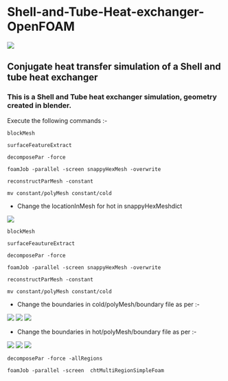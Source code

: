 # Shell-and-Tube-Heat-exchanger-OpenFOAM

<img src="https://d2t1xqejof9utc.cloudfront.net/screenshots/pics/fd275ff0a4d0179913ce146506715635/large.png"/>


## Conjugate heat transfer simulation of a Shell and tube heat exchanger

### This is a Shell and Tube heat exchanger simulation, geometry created in blender.

Execute the following commands :-
```
blockMesh

surfaceFeatureExtract

decomposePar -force

foamJob -parallel -screen snappyHexMesh -overwrite

reconstructParMesh -constant

mv constant/polyMesh constant/cold

```

+ Change the locationInMesh for hot in snappyHexMeshdict

<img src="https://sun9-2.userapi.com/impg/GutCCZUP11dCZbgFRAq6PLCIbGqe_IOIfNGnzw/jxSXvkh4fBk.jpg?size=893x105&quality=95&sign=9d049403ba4fbfae71d7241974b9a659&type=album"/>

```
blockMesh

surfaceFeautureExtract

decomposePar -force

foamJob -parallel -screen snappyHexMesh -overwrite

reconstructParMesh -constant

mv constant/polyMesh constant/cold

```
+ Change the boundaries in cold/polyMesh/boundary file as per :-

<img src = />
<img src = />
<img src = />

+ Change the boundaries in hot/polyMesh/boundary file as per :-

<img src = />
<img src = />
<img src = />

```
decomposePar -force -allRegions

foamJob -parallel -screen  chtMultiRegionSimpleFoam

```
